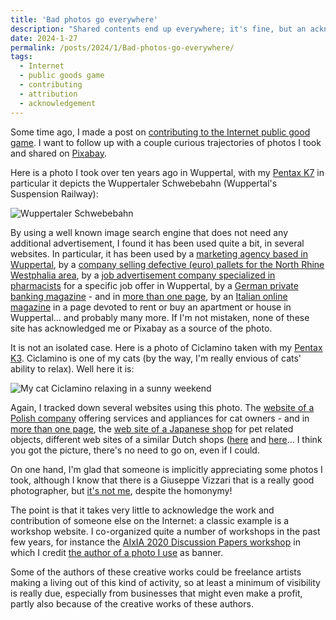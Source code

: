 ```yaml
---
title: 'Bad photos go everywhere'
description: "Shared contents end up everywhere; it's fine, but an acknowledgement would be nice..."
date: 2024-1-27
permalink: /posts/2024/1/Bad-photos-go-everywhere/
tags:
  - Internet
  - public goods game
  - contributing
  - attribution
  - acknowledgement
---
```


Some time ago, I made a post on [contributing to the Internet public good game](https://giuseppevizzari.github.io/posts/2023/11/Contributing/). I want to follow up with a couple curious trajectories of photos I took and shared on [Pixabay](https://pixabay.com/users/gvizzari0-1141607/).

Here is a photo I took over ten years ago in Wuppertal, with my [Pentax K7](https://www.pentaxforums.com/camerareviews/pentax-k-7.html) in particular it depicts the Wuppertaler Schwebebahn (Wuppertal's Suspension Railway):

![Wuppertaler Schwebebahn](https://cdn.pixabay.com/photo/2022/01/02/15/55/transportation-6910506_1280.jpg "Wuppertaler Schwebebahn")

By using a well known image search engine that does not need any additional advertisement, I found it has been used quite a bit, in several websites. In particular, it has been used by a [marketing agency based in Wuppertal](https://www.talcompany.de/), by a [company selling defective (euro) pallets for the North Rhine Westphalia area](https://www.europalette.de/wuppertal.html), by a [job advertisement company specialized in pharmacists](https://www.deutscher-apotheker-service.de/stellenangebote/pta/pta-wuppertal-b-1555) for a specific job offer in Wuppertal, by a [German private banking magazine](https://www.private-banking-magazin.de/thema-berufsbild-berater/?page=11) - and in [more than one page](https://www.private-banking-magazin.de/stadtsparkasse-wuppertal-sucht-portfolioberater-fuer-die-individuelle/), by an [Italian online magazine](https://fivmagazine.it/affittare-comprare-vivere-a-wuppertal-condominio-o-casa-familiare-intervista-allagente-immobiliare/) in a page devoted to rent or buy an apartment or house in Wuppertal... and probably many more. If I'm not mistaken, none of these site has acknowledged me or Pixabay as a source of the photo.

It is not an isolated case. Here is a photo of Ciclamino taken with my [Pentax K3](https://www.pentaxforums.com/camerareviews/pentax-k-3.html). Ciclamino is one of my cats (by the way, I'm really envious of cats' ability to relax). Well here it is:

![My cat Ciclamino relaxing in a sunny weekend](https://cdn.pixabay.com/photo/2022/04/15/06/50/cat-7133726_1280.jpg "My cat Ciclamino relaxing in a sunny weekend")

Again, I tracked down several websites using this photo. The [website of a Polish company](https://www.robirobi.com/blog/) offering services and appliances for cat owners - and in [more than one page](https://www.robirobi.com/dobry-drapak-dla-kota-czyli-jaki/), the [web site of a Japanese shop](https://nigaoe-pets.com/blogs/magazine/cat-tower-one) for pet related objects, different web sites of a similar Dutch shops ([here](https://jebestekeuze.nl/category/dieren/) and [here](https://huisdierenreviews.nl/beste-krabpaal/)... I think you got the picture, there's no need to go on, even if I could.

On one hand, I'm glad that someone is implicitly appreciating some photos I took, although I know that there is a Giuseppe Vizzari that is a really good photographer, but [it's not me](https://vizzeppe.wixsite.com/giuseppevizzari/home), despite the homonymy!

The point is that it takes very little to acknowledge the work and contribution of someone else on the Internet: a classic example is a workshop website. I co-organized quite a number of workshops in the past few years, for instance the [AIxIA 2020 Discussion Papers workshop](https://sites.google.com/unimib.it/aixia2020-dp/) in which I credit [the author of a photo I use](https://www.flickr.com/photos/141324643@N05/49877093938) as banner.

Some of the authors of these creative works could be freelance artists making a living out of this kind of activity, so at least a minimum of visibility is really due, especially from businesses that might even make a profit, partly also because of the creative works of these authors.

